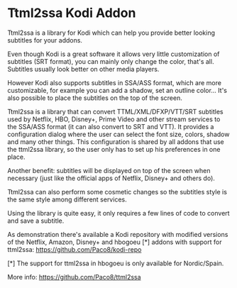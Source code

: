 # Ttml2ssa Kodi Addon

Ttml2ssa is a library for Kodi which can help you provide better looking
subtitles for your addons.

Even though Kodi is a great software it allows very little customization
of subtitles (SRT format), you can mainly only change the color, that's all.
Subtitles usually look better on other media players.

However Kodi also supports subtitles in SSA/ASS format, which are more
customizable, for example you can add a shadow, set an outline color...
It's also possible to place the subtitles on the top of the screen.

Ttml2ssa is a library that can convert TTML/XML/DFXP/VTT/SRT subtitles used
by Netflix, HBO, Disney+, Prime Video and other stream services to the SSA/ASS
format (it can also convert to SRT and VTT). It provides a configuration dialog
where the user can select the font size, colors, shadow and many other things.
This configuration is shared by all addons that use the ttml2ssa library, so
the user only has to set up his preferences in one place.

Another benefit: subtitles will be displayed on top of the screen when
necessary (just like the official apps of Netflix, Disney+ and others
do).

Ttml2ssa can also perform some cosmetic changes so the subtitles style is
the same style among different services.

Using the library is quite easy, it only requires a few lines of code to
convert and save a subtitle.

As demonstration there's available a Kodi repository with modified versions of
the Netflix, Amazon, Disney+ and hbogoeu [*] addons with support for ttml2ssa:
https://github.com/Paco8/kodi-repo

[*] The support for ttml2ssa in hbogoeu is only available for Nordic/Spain.

More info:
https://github.com/Paco8/ttml2ssa
